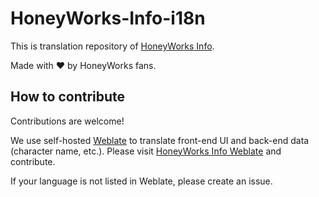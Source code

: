 # HoneyWorks-Info-i18n

This is translation repository of [HoneyWorks Info](https://honeyworks.info/).

Made with ❤️ by HoneyWorks fans.

## How to contribute

Contributions are welcome!

We use self-hosted [Weblate](https://weblate.org/) to translate front-end UI and back-end data (character name, etc.). Please visit [HoneyWorks Info Weblate](https://weblate.honeyworks.info/) and contribute.

If your language is not listed in Weblate, please create an issue.
